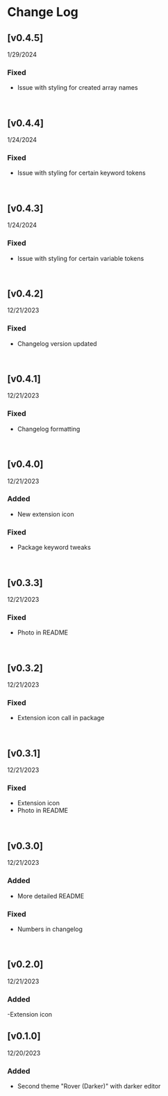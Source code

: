 # Change Log

## [v0.4.5]
1/29/2024

### Fixed
- Issue with styling for created array names
<br>


## [v0.4.4]
1/24/2024

### Fixed
- Issue with styling for certain keyword tokens
<br>


## [v0.4.3]
1/24/2024

### Fixed
- Issue with styling for certain variable tokens
<br>


## [v0.4.2]
12/21/2023

### Fixed
- Changelog version updated
<br>


## [v0.4.1]
12/21/2023

### Fixed
- Changelog formatting
<br>


## [v0.4.0]
12/21/2023

### Added
- New extension icon

### Fixed
- Package keyword tweaks
<br>


## [v0.3.3]
12/21/2023

### Fixed
- Photo in README
<br>


## [v0.3.2]
12/21/2023

### Fixed
- Extension icon call in package
<br>


## [v0.3.1]
12/21/2023

### Fixed
- Extension icon
- Photo in README
<br>


## [v0.3.0] 
12/21/2023

### Added
- More detailed README

### Fixed
- Numbers in changelog
<br>


## [v0.2.0]
12/21/2023

### Added
-Extension icon
<br>


## [v0.1.0]
12/20/2023

### Added

- Second theme "Rover (Darker)" with darker editor
